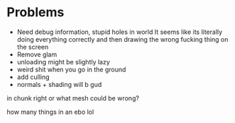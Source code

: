 # Problems
* Need debug information, stupid holes in world
    It seems like its literally doing everything correctly and then drawing the wrong fucking thing on the screen
* Remove glam
* unloading might be slightly lazy
* weird shit when you go in the ground
* add culling
* normals + shading will b gud

in chunk right or what
mesh could be wrong?

how many things in an ebo lol